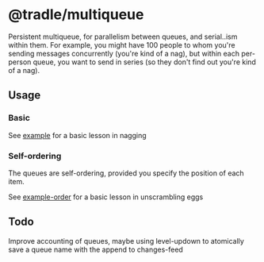 
# @tradle/multiqueue

Persistent multiqueue, for parallelism between queues, and serial..ism within them. For example, you might have 100 people to whom you're sending messages concurrently (you're kind of a nag), but within each per-person queue, you want to send in series (so they don't find out you're kind of a nag).

## Usage 

### Basic

See [example](./example.js) for a basic lesson in nagging

### Self-ordering

The queues are self-ordering, provided you specify the position of each item.

See [example-order](./example-order.js) for a basic lesson in unscrambling eggs

## Todo

Improve accounting of queues, maybe using level-updown to atomically save a queue name with the append to changes-feed
